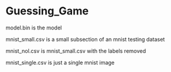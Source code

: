 # Guessing_Game

model.bin is the model

mnist_small.csv is a small subsection of an mnist testing dataset

mnist_nol.csv is mnist_small.csv with the labels removed

mnist_single.csv is just a single mnist image